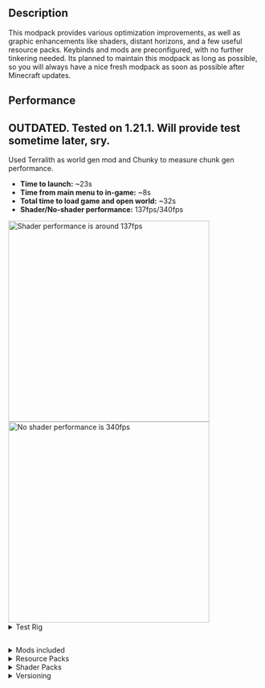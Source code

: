 ## Description
This modpack provides various optimization improvements, as well as graphic enhancements like shaders, distant horizons, and a few useful resource packs. Keybinds and mods are preconfigured, with no further tinkering needed.
Its planned to maintain this modpack as long as possible, so you will always have a nice fresh modpack as soon as possible after Minecraft updates.

## Performance
## OUTDATED. Tested on 1.21.1. Will provide test sometime later, sry.
Used Terralith as world gen mod and Chunky to measure chunk gen performance.

- <b>Time to launch:</b> ~23s
- <b>Time from main menu to in-game:</b> ~8s
- <b>Total time to load game and open world:</b> ~32s
- <b>Shader/No-shader performance:</b> 137fps/340fps <br>
 <img alt="Shader performance is around 137fps" src="https://github.com/user-attachments/assets/d6c9f71e-a7a3-441e-a30e-a4138fda9b5a" width="400px" style="display: inline-block" />

 <img alt="No shader performance is 340fps" src="https://github.com/user-attachments/assets/d436a1e0-91d9-4906-820c-84cb16c6d23a" width="400px"  style="display: inline-block" />


<details>
  <summary>Test Rig</summary>

- CPU: i7 155H
- GPU: RX 7800XT
- Allocated RAM: 12gig

  <details>
    <summary>Game settings</summary> 
    
  - Shader: Photon
  - Render Distance: 32 chunks
  - Simulation Distance 12 chunks
  - Grapchics: Fancy
  - Clouds: Fancy
  - Particles: All
  - Distant Horizons Render Distance: 128
  </details>
</details>

##

<details>
  <summary>Mods included</summary>

- [AntiItemBreak](https://modrinth.com/mod/DYfxb7Ev) by Fy17 - Preents item use when on low durability
- [AppleSkin](https://modrinth.com/mod/appleskin) by squeek502 - Adds the ability to view food stats and their effects on health and saturation.
- [Architectury](https://modrinth.com/mod/lhGA9TYQ) by shedaniel - Library
- [Auth Me](https://modrinth.com/mod/yjgIrBjZ) by Axieum - Relogin to your account directly from the game.
- [Auto Clicker](https://modrinth.com/mod/r8axuw4u) by p1kachu - Does what it says. Configure with the "O" key, toggle with "I".
- [Axiom](https://modrinth.com/mod/axiom) by Moulberry - Minecraft's answer to Blender
<-- - [CIT Resewn](https://modrinth.com/mod/otVJckYQ) by SHsuperCM - OptiFine Custom Item Textures port to Sodium.  REMOVED DUE TO OUTDATED VERSION -->
- [Click Through Plus](https://modrinth.com/mod/clickthrough+) by Cassian - Adds the ability to click through item frames and signs.
- [Client Sort](https://modrinth.com/mod/K0AkAin6) by NotRyken - Inventory sorter
- [Cloth Config](https://modrinth.com/mod/9s6osm5g) by shedaniel - Library.
- [Collective](https://modrinth.com/mod/e0M1UDsY) by Rick South - Library.
- [Distant Horizons](https://modrinth.com/mod/uCdwusMi) - Adds LODs to Minecraft.
- [Entity Model Features](https://modrinth.com/mod/4I1XuqiY) by Traben - OptiFine EMF port to Sodium.
- [Entity Texture Features](https://modrinth.com/mod/BVzZfTc1) by Traben - OptiFine ETF port to Sodium.
- [Entity Culling](https://modrinth.com/mod/NNAgCjsB) by tr7zw - Path-traced entity culling to optimize the game.
- [Fabric API](https://modrinth.com/mod/P7dR8mSH) by FabricMC
- [Fabric Language Kotlin](https://modrinth.com/mod/Ha28R6CL) by FabricMC - Library.
- [Ferrite Core](https://modrinth.com/mod/uXXizFIs) by malte0811 - Memory usage optimization.
- [Full Brightness Toggle](https://modrinth.com/mod/aEK1KhsC) by Rick South - Toggle fullbright.
- [Iris](https://modrinth.com/mod/YL57xq9U) by coderbot, IMS212, Justsnoopy30, FoundationGames - Shaders mod.
- [Jade](https://modrinth.com/mod/nvQzSEkH) by Snownee - Displays info about what you are looking at.
- [Litematica](https://modrinth.com/mod/bEpr0Arc) by masa - Schematica port to Fabric.
- [Lithium](https://modrinth.com/mod/gvQqBUqZ) by JellySquid, 2No2Name - Performance optimization mod.
- [M.R.U](https://modrinth.com/mod/SNVQ2c0g) by IMB11 (mineblock11) - Library.
- [MaLiLib](https://modrinth.com/mod/GcWjdA9I) by masa - Library.
- [MiniHUD](https://modrinth.com/mod/UMxybHE8) by masa - Highly configurable HUD with lots of features.
- [Mod Menu](https://modrinth.com/mod/mOgUt4GM) by Prospector, haykam821, TerraformersMC - Adds a mod menu to view and configure mods in-game.
- [MouseTweaks](https://modrinth.com/mod/aC3cM3Vq) by Ivan Molodetskikh (YaLTeR) - Inventory mouse interactions enhancer.
- [No Chat Reports](https://modrinth.com/mod/qQyHxfxd) by Aizistral - Strips cryptographic data from chat messages so Microsoft can't spy on you.
- [Peek](https://modrinth.com/mod/TnOXNf5e) by Max Henkel - Additional information in item tooltips.
- [Roughly Enough Items](https://modrinth.com/mod/nfn13YXA) by shedaniel - Recipe finder and viewer.
- [Simple Voice Chat](https://modrinth.com/mod/9eGKb6K1) by Max Henkel - Voice chat. Requires server-side mod to work. Press "V" to configure.
- [Sodium](https://modrinth.com/mod/AANobbMI) by jellysquid3 - Rendering engine.
<-- - [Thread Tweak](https://modrinth.com/mod/vSEH1ERy) by getchoo, UltimateBoomer, fantahund - Improves CPU scheduling. -->
- [WorldEdit](https://enginehub.org/worldedit/) by EngineHub
- [YetAnotherConfigLib](https://modrinth.com/mod/1eAoo2KR) by isXander - Library.
- [Restore Chat Links](https://modrinth.com/mod/restore-chat-links) by zomabies - Makes links in chat clickable
- [Zoomify](https://modrinth.com/mod/w7ThoJFB) by isXander - Zoom lol
</details>

<details>
  <summary>Resource Packs</summary>
  
  ### Enabled
  
  - Low Fire by Oculie - Makes fire effect less obstructive.
  - [Small Shield & Totem](https://modrinth.com/resourcepack/small-shield-totem) by blob_ - Makes shield and totem held items less obstructive.
  - [Less Pumpkin Blur](https://modrinth.com/resourcepack/less-pumpkin-blur) by Cyan735 - Makes pumpkin blur more opaque.
  - [Fresh Animations](https://modrinth.com/resourcepack/fresh-animations) by FreshLX - Other mobs' animations
  - Better Rain & Snow
  
</details>

<details>
  <summary>Shader Packs</summary>

   - [Rethinking Voxels](https://modrinth.com/shader/rethinking-voxels) by gri573
   - [Photon](https://modrinth.com/shader/photon-shader) by sixthsurge
</details>


<details>
 <summary>Versioning</summary>

 Assuming modpack version is x.y.z, where:
 - x: game version change, e.g. Minecracft 1.21 updates to Minecraft 1.21.1
 - y: modlist\resourcepacks\shaderpacks changes, e.g. new mod added, RP removed etc.
 - z: mods\resourcepacks\shaderpacks updates, e.g. DistantHorizons update from 2.2.0a to 2.2.1a
</details>
